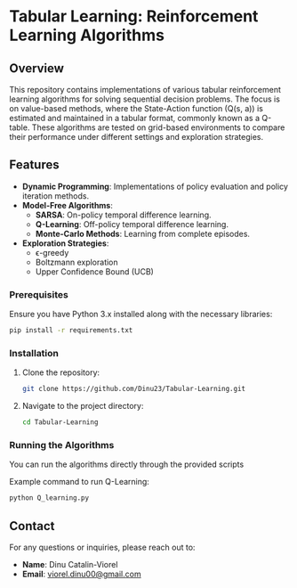 # Tabular Learning: Reinforcement Learning Algorithms

## Overview

This repository contains implementations of various tabular reinforcement learning algorithms for solving sequential decision problems. The focus is on value-based methods, where the State-Action function \(Q(s, a)\) is estimated and maintained in a tabular format, commonly known as a Q-table. These algorithms are tested on grid-based environments to compare their performance under different settings and exploration strategies.

## Features

- **Dynamic Programming**: Implementations of policy evaluation and policy iteration methods.
- **Model-Free Algorithms**: 
  - **SARSA**: On-policy temporal difference learning.
  - **Q-Learning**: Off-policy temporal difference learning.
  - **Monte-Carlo Methods**: Learning from complete episodes.
- **Exploration Strategies**: 
  - ϵ-greedy
  - Boltzmann exploration
  - Upper Confidence Bound (UCB)
  

### Prerequisites

Ensure you have Python 3.x installed along with the necessary libraries:

```bash
pip install -r requirements.txt
```

### Installation

1. Clone the repository:
   ```bash
   git clone https://github.com/Dinu23/Tabular-Learning.git
   ```
2. Navigate to the project directory:
   ```bash
   cd Tabular-Learning
   ```

### Running the Algorithms

You can run the algorithms directly through the provided scripts

Example command to run Q-Learning:
```bash
python Q_learning.py
```


## Contact

For any questions or inquiries, please reach out to:

- **Name**: Dinu Catalin-Viorel
- **Email**: viorel.dinu00@gmail.com
